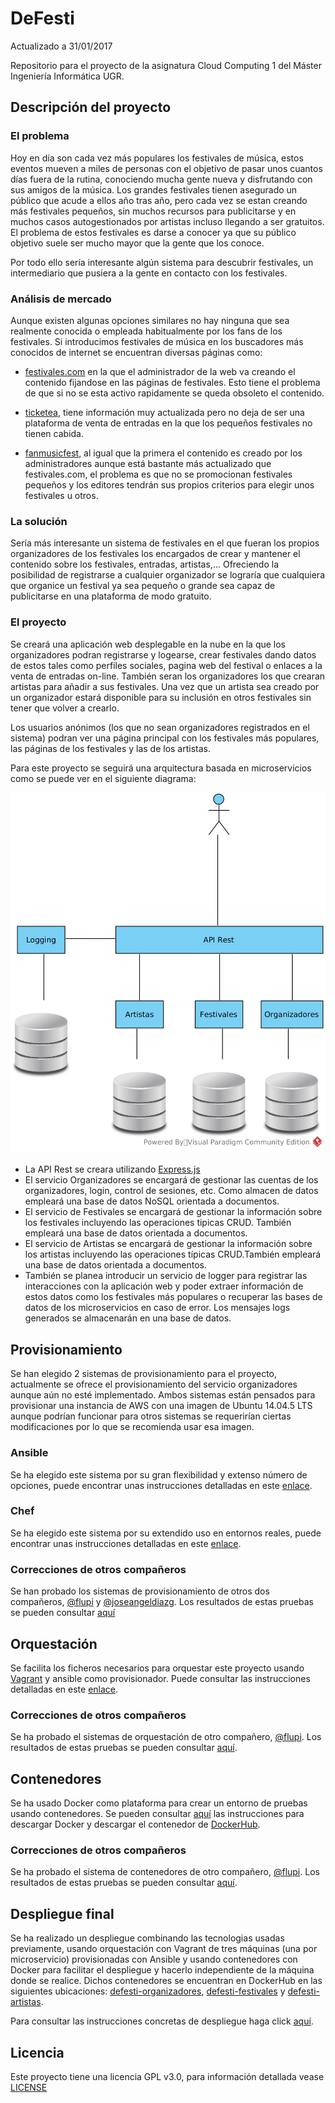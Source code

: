 # DeFesti

Actualizado a 31/01/2017

Repositorio para el proyecto de la asignatura Cloud Computing 1 del Máster Ingeniería Informática UGR.

## Descripción del proyecto

### El problema
Hoy en día son cada vez más populares los festivales de música, estos eventos mueven a miles de personas con el objetivo de pasar unos cuantos días fuera de la rutina, conociendo mucha gente nueva y disfrutando con sus amigos de la música. Los grandes festivales tienen asegurado un público que acude a ellos año tras año, pero cada vez se estan creando más festivales pequeños, sin muchos recursos para publicitarse y en muchos casos autogestionados por artistas incluso llegando a ser gratuitos. El problema de estos festivales es darse a conocer ya que su público objetivo suele ser mucho mayor que la gente que los conoce.

Por todo ello sería interesante algún sistema para descubrir festivales, un intermediario que pusiera a la gente en contacto con los festivales.

### Análisis de mercado
Aunque existen algunas opciones similares no hay ninguna que sea realmente conocida o empleada habitualmente por los fans de los festivales. Si introducimos festivales de música en los buscadores más conocidos de internet se encuentran diversas páginas como:

- [festivales.com](http://www.festivales.com/festivales-de/musica) en la que el administrador de la web va creando el contenido fijandose en las páginas de festivales. Esto tiene el problema de que si no se esta activo rapidamente se queda obsoleto el contenido.

- [ticketea](https://www.ticketea.com/festivales/), tiene información muy actualizada pero no deja de ser una plataforma de venta de entradas en la que los pequeños festivales no tienen cabida.

- [fanmusicfest](http://fanmusicfest.com/lista-festivales), al igual que la primera el contenido es creado por los administradores aunque está bastante más actualizado que festivales.com, el problema es que no se promocionan festivales pequeños y los editores tendrán sus propios criterios para elegir unos festivales u otros.



### La solución
Sería más interesante un sistema de festivales en el que fueran los propios organizadores de los festivales los encargados de crear y mantener el contenido sobre los festivales, entradas, artistas,... Ofreciendo la posibilidad de registrarse a cualquier organizador se lograría que cualquiera que organice un festival ya sea pequeño o grande sea capaz de publicitarse en una plataforma de modo gratuito.

### El proyecto
Se creará una aplicación web desplegable en la nube en la que los organizadores podran registrarse y logearse, crear festivales dando datos de estos tales como perfiles sociales, pagina web del festival o enlaces a la venta de entradas on-line. También seran los organizadores los que crearan artistas para añadir a sus festivales. Una vez que un artista sea creado por un organizador estará disponible para su inclusión en otros festivales sin tener que volver a crearlo.

Los usuarios anónimos (los que no sean organizadores registrados en el sistema) podran ver una página principal con los festivales más populares, las páginas de los festivales y las de los artistas.

Para este proyecto se seguirá una arquitectura basada en microservicios como se puede ver en el siguiente diagrama:

![alt text](https://raw.githubusercontent.com/AythaE/DeFesti/gh-pages/diagrams/Arquitectura%20microservicios.png "Arquitectura proyecto")

- La API Rest se creara utilizando [Express.js](http://expressjs.com/)
- El servicio Organizadores se encargará de gestionar las cuentas de los organizadores, login, control de sesiones, etc. Como almacen de datos empleará una base de datos NoSQL orientada a documentos.
- El servicio de Festivales se encargará de gestionar la información sobre los festivales incluyendo las operaciones tipicas CRUD. También empleará una base de datos orientada a documentos.
- El servicio de Artistas se encargará de gestionar la información sobre los artistas incluyendo las operaciones típicas CRUD.También empleará una base de datos orientada a documentos.
- También se planea introducir un servicio de logger para registrar las interacciones con la aplicación web y poder extraer información de estos datos como los festivales más populares o recuperar las bases de datos de los microservicios en caso de error. Los mensajes logs generados se almacenarán en una base de datos.

## Provisionamiento
Se han elegido 2 sistemas de provisionamiento para el proyecto, actualmente se ofrece el provisionamiento del servicio organizadores aunque aún no esté implementado. Ambos sistemas están pensados para provisionar una instancia de AWS con una imagen de Ubuntu 14.04.5 LTS aunque podrían funcionar para otros sistemas se requerirían ciertas modificaciones por lo que se recomienda usar esa imagen.

### Ansible
Se ha elegido este sistema por su gran flexibilidad y extenso número de opciones, puede encontrar unas instrucciones detalladas en este [enlace](ansible.md).

### Chef
Se ha elegido este sistema por su extendido uso en entornos reales, puede encontrar unas instrucciones detalladas en este [enlace](chef.md).

### Correcciones de otros compañeros
Se han probado los sistemas de provisionamiento de otros dos compañeros, [@flupi](https://github.com/fblupi) y [@joseangeldiazg](https://github.com/joseangeldiazg). Los resultados de estas pruebas se pueden consultar [aquí](prueba_provisionamiento_companieros.md)

## Orquestación
Se facilita los ficheros necesarios para orquestar este proyecto usando [Vagrant](https://www.vagrantup.com/) y ansible como provisionador. Puede consultar las instrucciones detalladas en este [enlace](vagrant.md).

### Correcciones de otros compañeros
Se ha probado el sistemas de orquestación de otro compañero, [@flupi](https://github.com/fblupi). Los resultados de estas pruebas se pueden consultar [aquí](prueba_orquestacion_companieros.md).


## Contenedores
Se ha usado Docker como plataforma para crear un entorno de pruebas usando contenedores. Se pueden consultar [aquí](docker.md) las instrucciones para descargar Docker y descargar el contenedor de [DockerHub](https://hub.docker.com/r/aythae/defesti/).

### Correcciones de otros compañeros
Se ha probado el sistema de contenedores de otro compañero, [@flupi](https://github.com/fblupi). Los resultados de estas pruebas se pueden consultar [aquí](prueba_contenedores_companieros.md).

## Despliegue final
Se ha realizado un despliegue combinando las tecnologias usadas previamente, usando orquestación con Vagrant de tres máquinas (una por microservicio) provisionadas con Ansible y usando contenedores con Docker para facilitar el despliegue y hacerlo independiente de la máquina donde se realice. Dichos contenedores se encuentran en DockerHub en las siguientes ubicaciones: [defesti-organizadores](https://hub.docker.com/r/aythae/defesti-organizadores/), [defesti-festivales](https://hub.docker.com/r/aythae/defesti-festivales/) y [defesti-artistas](https://hub.docker.com/r/aythae/defesti-artistas/).

Para consultar las instrucciones concretas de despliegue haga click [aquí](despliegue_final.md).

## Licencia
Este proyecto tiene una licencia GPL v3.0, para información detallada vease [LICENSE](https://github.com/AythaE/DeFesti/blob/master/LICENSE)
